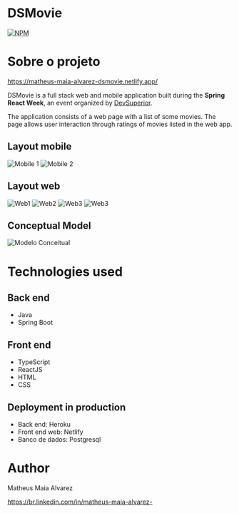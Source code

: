 # DSMovie

[![NPM](https://img.shields.io/npm/l/react)](https://github.com/MatheusAlvarez/DSMovie/blob/main/LICENSE) 

# Sobre o projeto
https://matheus-maia-alvarez-dsmovie.netlify.app/

DSMovie is a full stack web and mobile application built during the **Spring React Week**, an event organized by [DevSuperior](https://devsuperior.com "Site da DevSuperior").

The application consists of a web page with a list of some movies. The page allows user interaction through ratings of movies listed in the web app.

## Layout mobile
![Mobile 1](https://github.com/MatheusAlvarez/DSMovie/blob/main/_assets/mobile1.png) ![Mobile 2](https://github.com/MatheusAlvarez/DSMovie/blob/main/_assets/mobile2.png)

## Layout web
![Web1](https://github.com/MatheusAlvarez/DSMovie/blob/main/_assets/web.png)
![Web2](https://github.com/MatheusAlvarez/DSMovie/blob/main/_assets/web2.png)
![Web3](https://github.com/MatheusAlvarez/DSMovie/blob/main/_assets/web3.png)
![Web3](https://github.com/MatheusAlvarez/DSMovie/blob/main/_assets/web4.png)

## Conceptual Model
![Modelo Conceitual](https://github.com/MatheusAlvarez/DSMovie/blob/main/_assets/MC.png)

# Technologies used
## Back end
- Java
- Spring Boot

## Front end
- TypeScript
- ReactJS
- HTML
- CSS

## Deployment in production
- Back end: Heroku
- Front end web: Netlify
- Banco de dados: Postgresql

# Author
Matheus Maia Alvarez

https://br.linkedin.com/in/matheus-maia-alvarez-
